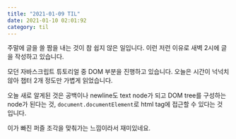 ```yaml
---
title: "2021-01-09 TIL"
date: 2021-01-10 02:01:92
category: til
---
```


주말에 글을 쓸 짬을 내는 것이 참 쉽지 않은 일입니다. 이런 저런 이유로 새벽 2시에 글을 작성하고 있습니다.

모던 자바스크립트 튜토리얼 중 DOM 부분을 진행하고 있습니다. 오늘은 시간이 넉넉치 않아 챕터 2개 정도만 가볍게 읽었습니다.

오늘 새로 알게된 것은 공백이나 newline도 text node가 되고 DOM tree를 구성하는 node가 된다는 것, `document.documentElement`로 html tag에 접근할 수 있다는 것 입니다.

이가 빠진 퍼즐 조각을 맞춰가는 느낌이라서 재미있네요.
